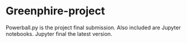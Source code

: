 # Greenphire-project

Powerball.py is the project final submission.  Also included are Jupyter notebooks.  Jupyter final the latest version. 
